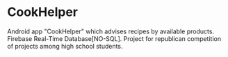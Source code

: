 # CookHelper
Android app "CookHelper" which advises recipes by available products. Firebase Real-Time Database[NO-SQL].
Project for republican competition of projects among high school students.
